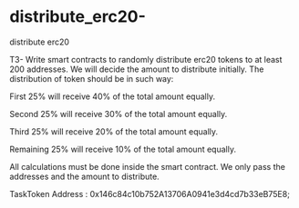 # distribute_erc20-
distribute erc20 

 

T3- Write smart contracts to randomly distribute erc20 tokens to at least 200 addresses. We will decide the amount to distribute initially. The distribution of token should be in such way:

First 25% will receive 40% of the total amount equally.

Second 25% will receive 30% of the total amount equally.

Third 25% will receive 20% of the total amount equally.

Remaining 25% will receive 10% of the total amount equally.

All calculations must be done inside the smart contract. We only pass the addresses and the amount to distribute.


TaskToken Address : 0x146c84c10b752A13706A0941e3d4cd7b33eB75E8;


